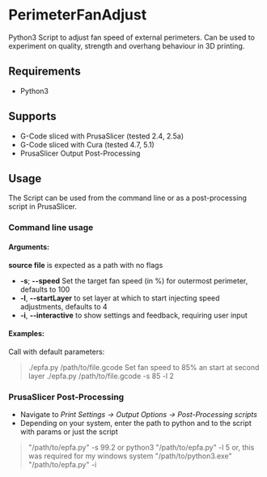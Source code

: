 # PerimeterFanAdjust
Python3 Script to adjust fan speed of external perimeters. Can be used to experiment on quality, strength and overhang behaviour in 3D printing.

## Requirements
- Python3

## Supports
- G-Code sliced with PrusaSlicer (tested 2.4, 2.5a)
- G-Code sliced with Cura (tested 4.7, 5.1)
- PrusaSlicer Output Post-Processing

## Usage
The Script can be used from the command line or as a post-processing script in PrusaSlicer.

### Command line usage
#### Arguments:
**source file** is expected as a path with no flags
- **-s**; **--speed**	Set the target fan speed (in %) for outermost perimeter, defaults to 100
- **-l**, **--startLayer**  to set layer at which to start injecting speed adjustments, defaults to 4
- **-i**, **--interactive** to show settings and feedback, requiring user input

#### Examples: 
Call with default parameters:
> ./epfa.py /path/to/file.gcode
Set fan speed to 85% an start at second layer
> ./epfa.py /path/to/file.gcode -s 85 -l 2

### PrusaSlicer Post-Processing
- Navigate to _Print Settings -> Output Options -> Post-Processing scripts_
- Depending on your system, enter the path to python and to the script with params or just the script 
> "/path/to/epfa.py" -s 99.2
or
> python3 "/path/to/epfa.py" -l 5
or, this was required for my windows system
> "/path/to/python3.exe" "/path/to/epfa.py" -i